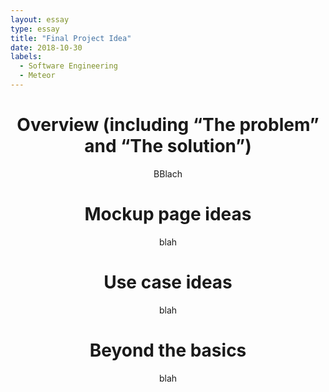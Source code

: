 ```yaml
---
layout: essay
type: essay
title: "Final Project Idea"
date: 2018-10-30
labels:
  - Software Engineering
  - Meteor
---
```


<header> <h1>Overview (including “The problem” and “The solution”)</h1>
  <p>BBlach</p>
  <header>
  <header> <h1>Mockup page ideas</h1>
  <p>blah</p>
  
  <header> <h1>Use case ideas</h1>
  <p>blah</p>
  
  <header> <h1>Beyond the basics</h1>
  <p>blah</p>
